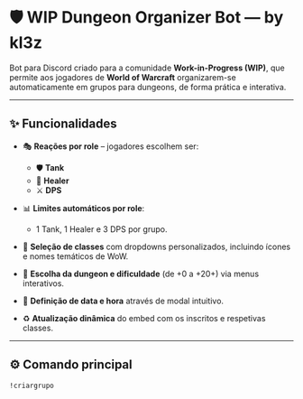 # 🛡️ WIP Dungeon Organizer Bot — by kl3z

Bot para Discord criado para a comunidade **Work-in-Progress (WIP)**, que permite aos jogadores de **World of Warcraft** organizarem-se automaticamente em grupos para dungeons, de forma prática e interativa.

---

## ✨ Funcionalidades

- 🎭 **Reações por role** – jogadores escolhem ser:
  - 🛡️ **Tank**
  - 💚 **Healer**
  - ⚔️ **DPS**

- 📊 **Limites automáticos por role**:
  - 1 Tank, 1 Healer e 3 DPS por grupo.

- 🧙 **Seleção de classes** com dropdowns personalizados, incluindo ícones e nomes temáticos de WoW.

- 🏰 **Escolha da dungeon e dificuldade** (de +0 a +20+) via menus interativos.

- 📅 **Definição de data e hora** através de modal intuitivo.

- ♻️ **Atualização dinâmica** do embed com os inscritos e respetivas classes.

---

## ⚙️ Comando principal

```bash
!criargrupo

